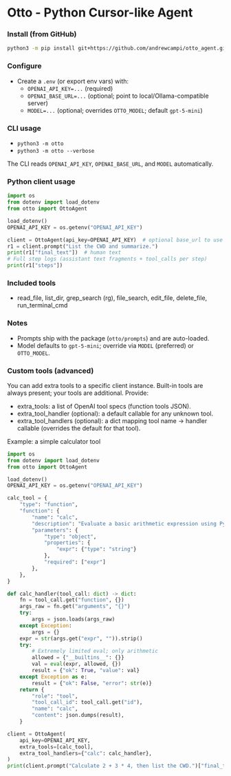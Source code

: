 # Otto - Python Cursor-like Agent

### Install (from GitHub)

```bash
python3 -m pip install git+https://github.com/andrewcampi/otto_agent.git
```

### Configure

- Create a `.env` (or export env vars) with:
  - `OPENAI_API_KEY=...` (required)
  - `OPENAI_BASE_URL=...` (optional; point to local/Ollama-compatible server)
  - `MODEL=...` (optional; overrides `OTTO_MODEL`; default `gpt-5-mini`)

### CLI usage

- `python3 -m otto`
- `python3 -m otto --verbose`

The CLI reads `OPENAI_API_KEY`, `OPENAI_BASE_URL`, and `MODEL` automatically.

### Python client usage

```python
import os
from dotenv import load_dotenv
from otto import OttoAgent

load_dotenv()
OPENAI_API_KEY = os.getenv("OPENAI_API_KEY")

client = OttoAgent(api_key=OPENAI_API_KEY)  # optional base_url to use local models
r1 = client.prompt("List the CWD and summarize.")
print(r1["final_text"])  # human text
# Full step logs (assistant text fragments + tool_calls per step)
print(r1["steps"])      
```

### Included tools

- read_file, list_dir, grep_search (rg), file_search, edit_file, delete_file, run_terminal_cmd

### Notes

- Prompts ship with the package (`otto/prompts`) and are auto-loaded.
- Model defaults to `gpt-5-mini`; override via `MODEL` (preferred) or `OTTO_MODEL`.

### Custom tools (advanced)

You can add extra tools to a specific client instance. Built-in tools are always present; your tools are additional. Provide:
- extra_tools: a list of OpenAI tool specs (function tools JSON).
- extra_tool_handler (optional): a default callable for any unknown tool.
- extra_tool_handlers (optional): a dict mapping tool name → handler callable (overrides the default for that tool).

Example: a simple calculator tool
```python
import os
from dotenv import load_dotenv
from otto import OttoAgent

load_dotenv()
OPENAI_API_KEY = os.getenv("OPENAI_API_KEY")

calc_tool = {
    "type": "function",
    "function": {
        "name": "calc",
        "description": "Evaluate a basic arithmetic expression using Python eval in a restricted scope.",
        "parameters": {
            "type": "object",
            "properties": {
                "expr": {"type": "string"}
            },
            "required": ["expr"]
        },
    },
}

def calc_handler(tool_call: dict) -> dict:
    fn = tool_call.get("function", {})
    args_raw = fn.get("arguments", "{}")
    try:
        args = json.loads(args_raw)
    except Exception:
        args = {}
    expr = str(args.get("expr", "")).strip()
    try:
        # Extremely limited eval; only arithmetic
        allowed = {"__builtins__": {}}
        val = eval(expr, allowed, {})
        result = {"ok": True, "value": val}
    except Exception as e:
        result = {"ok": False, "error": str(e)}
    return {
        "role": "tool",
        "tool_call_id": tool_call.get("id"),
        "name": "calc",
        "content": json.dumps(result),
    }

client = OttoAgent(
    api_key=OPENAI_API_KEY,
    extra_tools=[calc_tool],
    extra_tool_handlers={"calc": calc_handler},
)
print(client.prompt("Calculate 2 + 3 * 4, then list the CWD.")["final_text"])
```
